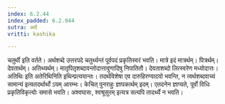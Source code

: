 ```yaml
---
index: 6.2.44
index_padded: 6.2.044
sutra: अर्थे
vritti: kashika

---
```

चतुर्थी इति वर्तते। अर्थशब्दे उत्तरपदे चतुर्थ्यन्तं पूर्वपदं प्रकृतिस्वरं भवति। मात्रे इदं मात्रर्थम्। पित्रर्थम्। देवतार्थम्। अतिथ्यर्थम्। मातृपितृशब्दावन्तोदात्तावुणादिषु निपातितौ। देवताशब्दो लित्स्वरेण मध्योदात्तः। अतिथिः इति अतेरिथिनिति इथिन्प्रत्ययान्तः। तदर्थविशेषा एव दारुहिरण्यादयो भवन्ति, न त्वर्थशब्दवाच्यं सामान्यं इत्यतदर्थार्थो ऽयम् आरम्भः। केचित् पुनराहुः ज्ञापकार्थम् इदम्। एतदनेन ज्ञाप्यते, पूर्वो विधिः प्रकृतिविकृत्योः समासे भवति। अश्वघासः, श्वश्रूसुरम् इत्यत्र सत्यपि तादर्थ्ये न भवति।